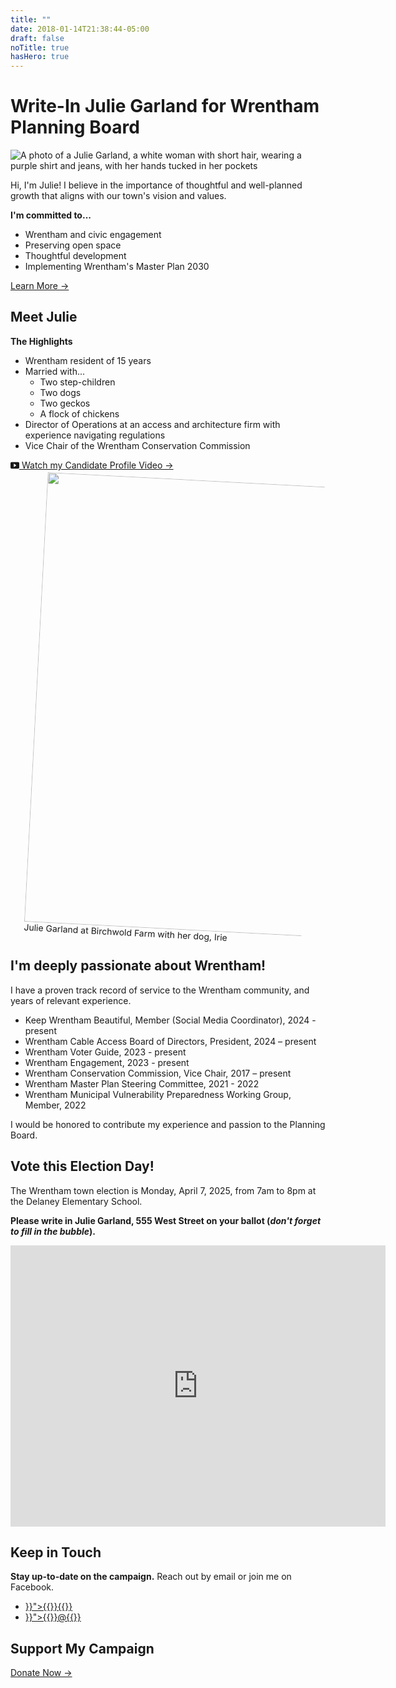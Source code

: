 ```yaml
---
title: ""
date: 2018-01-14T21:38:44-05:00
draft: false
noTitle: true
hasHero: true
---
```

 
<div id="intro" class="full-width bg-primary padding-top-large">
	<div class="container container-medium">
		<h1 class="text-xlarge text-center">Write-In Julie Garland for Wrentham Planning Board</h1>
		<div class="row row-gap-large">
			<div class="grid-third text-center" id="hero-img">
				<img alt="A photo of a Julie Garland, a white woman with short hair, wearing a purple shirt and jeans, with her hands tucked in her pockets" src="/img/photos/julie-1-no-bg-alt.png">
			</div>
			<div class="grid-two-thirds padding-bottom-large">
				<p>Hi, I'm Julie! I believe in the importance of thoughtful and well-planned growth that aligns with our town's vision and&nbsp;values.</p>
				<p><strong class="text-large text-secondary">I'm committed to...</strong></p>
				<ul class="list-checked margin-bottom-large">
					<li>Wrentham and civic engagement</li>
					<li>Preserving open space</li>
					<li>Thoughtful development</li>
					<li>Implementing Wrentham's Master Plan 2030</li>
				</ul>
				<p><a class="btn btn-large" href="#meet">Learn More &rarr;</a></p>
			</div>
		</div>
	</div>
</div>

<div id="meet" class="full-width bg-secondary padding-top-large padding-bottom-large">
	<div class="container container-large">
		<h2 class="text-xlarge text-center margin-bottom-large">Meet Julie</h2>
		<div class="row margin-bottom-large">
			<div class="grid-half margin-bottom">
				<p><strong class="text-large text-secondary">The Highlights</strong></p>
				<ul class="margin-bottom-large">
					<li>Wrentham resident of 15 years</li>
					<li>
						Married with...
						<ul>
							<li>Two step-children</li>
							<li>Two dogs</li>
							<li>Two geckos</li>
							<li>A flock of chickens</li>
						</ul>
					</li>
					<li>Director of Operations at an access and architecture firm with experience navigating regulations</li>
					<li>Vice Chair of the Wrentham Conservation Commission</li>
				</ul>
				<p><a class="btn btn-tertiary-flip btn-large" href="https://cloud.castus.tv/vod/cable8/private/67cb2ed60f11f39c9c909f4f?page=HOME"><svg xmlns="http://www.w3.org/2000/svg" width="1em" height="1em" class="margin-right" style="margin-bottom:-0.125em;" fill="currentColor" viewBox="0 0 16 16" aria-hidden="true"><path d="M0 12V4a2 2 0 0 1 2-2h12a2 2 0 0 1 2 2v8a2 2 0 0 1-2 2H2a2 2 0 0 1-2-2m6.79-6.907A.5.5 0 0 0 6 5.5v5a.5.5 0 0 0 .79.407l3.5-2.5a.5.5 0 0 0 0-.814z"/></svg> Watch my Candidate Profile&nbsp;Video&nbsp;&rarr;</a></p>
			</div>
			<div class="grid-half padding-top-mobile text-center">
				<figure class="img-center" style="width:88%;transform: rotate(3deg);">
					<img class="img-photo" height="720" width="860" src="/img/photos/julie-and-dog.jpg">
					<figcaption>Julie Garland at Birchwold Farm with her dog,&nbsp;Irie</figcaption>
				</figure>
			</div> 
		</div>			
	</div>
</div>

<div id="experience" class="full-width bg-secondaryx padding-top-large padding-bottom-large">
	<div class="container container-largex">
		<h2 class="text-xlarge text-center">I'm deeply passionate about Wrentham!</h2>
		<p>I have a proven track record of service to the Wrentham community, and years of relevant experience.</p>
		<ul>
			<li>Keep Wrentham Beautiful, Member (Social Media Coordinator), 2024 - present</li>
			<li>Wrentham Cable Access Board of Directors, President, 2024 – present</li>
			<li>Wrentham Voter Guide, 2023 - present</li>
			<li>Wrentham Engagement, 2023 - present</li>
			<li>Wrentham Conservation Commission, Vice Chair, 2017 – present</li>
			<li>Wrentham Master Plan Steering Committee, 2021 - 2022</li>
			<li>Wrentham Municipal Vulnerability Preparedness Working Group, Member, 2022</li>
		</ul>
		<p>I would be honored to contribute my experience and passion to the Planning Board.</p>
	</div>
</div>

<div id="vote" class="full-width bg-muted padding-top-large padding-bottom-large">
	<div class="container">
		<h2 class="text-xlarge text-center">Vote this Election Day!</h2>
		<p>The Wrentham town election is Monday, April 7, 2025, from 7am to 8pm at the Delaney Elementary School.</p>
		<p><strong>Please write in Julie Garland, 555 West Street on your ballot (<em>don't forget to fill in the&nbsp;bubble</em>).</strong></p>
		<iframe class="fluid-vid" src="https://www.google.com/maps/embed?pb=!1m18!1m12!1m3!1d2962.1520776214957!2d-71.32889102436495!3d42.06135955392108!2m3!1f0!2f0!3f0!3m2!1i1024!2i768!4f13.1!3m3!1m2!1s0x89e464474d656049%3A0xea530e85acc1be38!2sDelaney%20School!5e0!3m2!1sen!2sus!4v1740249462867!5m2!1sen!2sus" width="600" height="450" style="border:0;" allowfullscreen="" loading="lazy" referrerpolicy="no-referrer-when-downgrade"></iframe>
	</div>
</div>

<div id="contact" class="text-center padding-top-large padding-bottom-large">
	<h2 class="text-xlarge text-center margin-bottom-small">Keep in Touch</h2>
	<p><strong>Stay up-to-date on the campaign.</strong> Reach out by email or join me on Facebook.</p>
	<ul class="list-inline list-inline-center list-inline-spaced">
		<li><a class="link-no-underline" href="mailto:{{<contact for="email">}}">{{<icon for="email">}}{{<contact for="email">}}</a></li>
		<li><a class="link-no-underline" href="https://www.facebook.com/{{<contact for="facebook">}}">{{<icon for="facebook">}}@{{<contact for="facebook">}}</a></li>
	</ul>
</div>

<div id="donate" class="full-width bg-primary padding-top-large padding-bottom-large">
	<div class="container container-large">
		<h2 class="text-xlarge text-center">Support My Campaign</h2>
		<p class="margin-bottom-large text-center"><a class="btn btn-large" href="#">Donate Now &rarr;</a> 
	</div>
</div>
